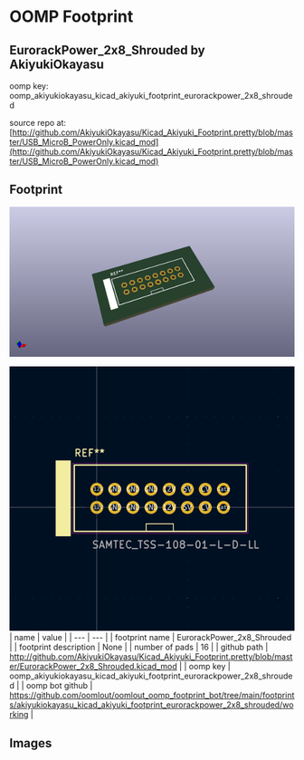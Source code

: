 # OOMP Footprint  
## EurorackPower_2x8_Shrouded  by AkiyukiOkayasu  
  
oomp key: oomp_akiyukiokayasu_kicad_akiyuki_footprint_eurorackpower_2x8_shrouded  
  
source repo at: [http://github.com/AkiyukiOkayasu/Kicad_Akiyuki_Footprint.pretty/blob/master/USB_MicroB_PowerOnly.kicad_mod](http://github.com/AkiyukiOkayasu/Kicad_Akiyuki_Footprint.pretty/blob/master/USB_MicroB_PowerOnly.kicad_mod)  
## Footprint  
  
[![working_kicad_pcb_3d.png](working_kicad_pcb_3d_600.png)](working_kicad_pcb_3d.png)  
  
[![working.png](working_600.png)](working.png)  
| name | value | 
| --- | --- | 
| footprint name | EurorackPower_2x8_Shrouded | 
| footprint description | None | 
| number of pads | 16 | 
| github path | http://github.com/AkiyukiOkayasu/Kicad_Akiyuki_Footprint.pretty/blob/master/EurorackPower_2x8_Shrouded.kicad_mod | 
| oomp key | oomp_akiyukiokayasu_kicad_akiyuki_footprint_eurorackpower_2x8_shrouded | 
| oomp bot github | https://github.com/oomlout/oomlout_oomp_footprint_bot/tree/main/footprints/akiyukiokayasu_kicad_akiyuki_footprint_eurorackpower_2x8_shrouded/working | 
## Images  
